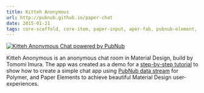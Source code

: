 ```yaml
---
title: Kitteh Anonymous
url: http://pubnub.github.io/paper-chat
date: 2015-01-21
tags: core-scaffold, core-item, paper-input, aper-fab, pubnub-element, template
---
```


[![Kitteh Anonymous Chat powered by PubNub](screenshots/kitteh-anonymous.png)](http://pubnub.github.io/paper-chat)


Kitteh Anonymous is an anonymous chat room in Material Design, build by Tomomi Imura. The app was created as a demo for a [step-by-step tutorial](http://www.pubnub.com/blog/creating-a-polymer-chat-app-with-material-design/) to show how to create a simple chat app using [PubNub data stream](http://pubnub.com) for Polymer, and Paper Elements to achieve beautiful Material Design user-experiences.